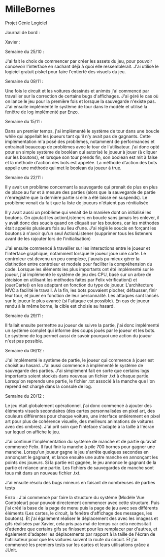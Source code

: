 # MilleBornes
Projet Génie Logiciel


Journal de bord :

Xavier :


Semaine du 25/10 :

J'ai fait le choix de commencer par créer les assets du jeu, pour pouvoir concevoir l'interface en sachant déjà à quoi elle ressemblerait. J'ai utilisé le logiciel gratuit piskel pour faire l'entierté des visuels du jeu.


Semaine du 08/11 :

Une fois le circuit et les voitures dessinés et animés j'ai commencé par travailler sur la correction de certains bugs d'affichages.
J'ai géré le cas où on lance le jeu pour la première fois et lorsque la sauvegarde n'existe pas.
J'ai ensuite implémenté le système de tour dans le modèle et utilisé la fenêtre de log implémenté par Enzo.


Semaine du 15/11 :

Dans un premier temps, j'ai implémenté le système de tour dans une boucle while qui appellait les joueurs tant qu'il n'y avait pas de gagnants.
Cette implémentation m'a posé des problèmes, notamment de performances et entrainait beaucoup de problèmes avec le tour de l'utilisateur.
j'ai donc opté pour un simple système de booléan qui autorisé le joueur à jouer (à cliquer sur les boutons), et lorsque son tour prends fin, son boolean est mit à false et la méthode d'action des bots est appelée. La méthode d'action des bots appelle une méthode qui met le boolean du joueur à true.


Semaine du 22/11 :

Il y avait un problème concernant la sauvegarde qui prenait de plus en plus de place au fur et à mesure des parties (alors que la sauvegarde de partie n'enregistre que la dernière partie si elle a été laissé en suspends). Le problème venait du fait que la liste de joueurs n'étaient pas rénitialisée

Il y avait aussi un problème qui venait de la manière dont on initialisé les boutons. On ajoutait les actionListeners en boucle sans jamais les enlever, il y avait donc des soucis quand on cliquait sur les boutons, car les méthodes était appelés plusieurs fois au lieu d'une. J'ai réglé le soucis en forçant les boutons à n'avoir qu'un seul ActionListener (supprimer tous les listeners avant de les rajouter lors de l'initialisation)


J'ai ensuite commencé à travailler sur les interactions entre le joueur et l'interface graphique, notamment lorsque le joueur joue une carte. Le controleur est devenu un peu complexe, j'aurais pu mieux gérer la distinction entre controleur et modele pour faciliter la compréhension du code.
Lorsque les éléments les plus importants ont été implémenté sur le joueur, j'ai implémenté le système de jeu des CPU, basé sur un arbre de décision en utilisant les méthodes faites par Felix vérification() et jouerCarte() en les adaptant en fonction du type de joueur. L'architecture MVC a facilité le travail. A la fin, les bots pouvaient piocher, défausser, finir leur tour, et jouer en fonction de leur personnalité. Les attaques sont lancés sur le joueur le plus avancé (si l'attaque est possible). En cas de joueur rendu à la même borne, la cible est choisie au hasard.

Semaine du 29/11 :

Il fallait ensuite permettre au joueur de suivre la partie, j'ai donc implémenté un système complet qui informe des coups joués par le joueur et les bots. Le système de log permet aussi de savoir pourquoi une action du joueur n'est pas possible.


Semaine du 06/12 :

J'ai implémenté le système de partie, le joueur qui commence à jouer est choisit au hasard. J'ai aussi commencé à implémenté le système de sauvegarde des parties. J'ai simplement fait en sorte que certains logs importants soient stockés dans nouveau un fichier .txt à chaque partie. Lorsqu'on reprends une partie, le fichier .txt associé à la manche que l'on reprend est chargé dans la console de log.

Semaine du 20/12 :

Le jeu était globalement opérationnel, j'ai donc commencé à ajouter des éléments visuels secondaires (des cartes personnalisées en pixel art, des couleurs différentes pour chaque voiture, une interface entièrement en pixel art pour plus de cohérence visuelle, des meilleurs animations de voitures avec des ombres). J'ai prit soin que l'inteface s'adapte à la taille à l'écran sur lequel on affiche le jeu.

J'ai continué l'implémentation du système de manche et de partie qu'avait commencé Felix. Il faut finir la manche à pile 700 bornes pour gagner une manche. Lorsqu'un joueur gagne le jeu s'arrête quelques secondes en annonçant le gagnant, et lance ensuite une autre manche en annonçant les points des joueurs. Si la partie est gagnée, le jeu annonce le gagnant de la partie et relance une partie. Les fichiers de sauvegardes de manche sont tous mit dans un nouveau fichier .txt.

J'ai ensuite résolu des bugs mineurs en faisant de nombreuses de parties tests






Enzo :
J'ai commencé par faire la structure du système (Modèle Vue Controleur) pour pouvoir directement commencer avec cette structure. Puis j'ai créé la base de la page de menu puis la page de jeu avec ses différents éléments (Les cartes, le circuit, la fenêtre d'affichage des messages, les boutons).
Et j'ai également réaliser le déplacement des avec les imagess et gifs réalisées par Xavier, cela pris pas mal de temps car cela necéssitait d'attendre que certains gifs se finissent pour les remplacer par d'autres, et également d'adapter les déplacements par rapport à la taille de l'écran de l'utilisateur pour que les voitures suivent la route du circuit.
Et j'ai commencé les premiers tests sur les cartes et leurs utilisations grâce à JUnit.
